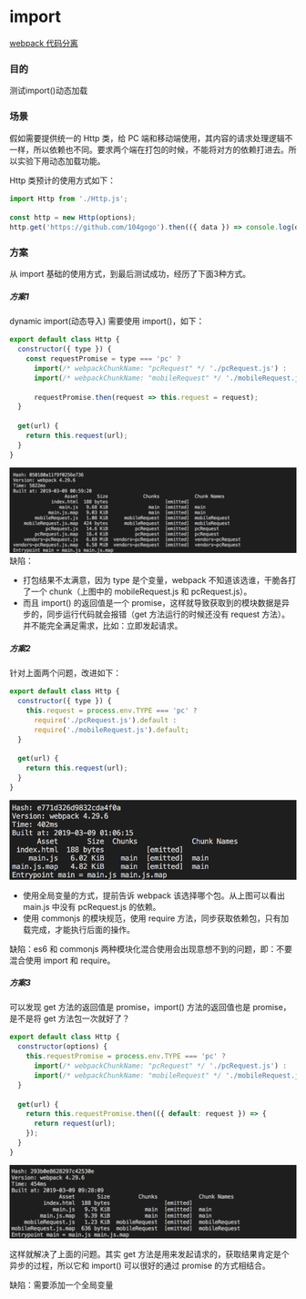 # import

[webpack 代码分离](https://webpack.docschina.org/guides/code-splitting/)

### 目的
测试import()动态加载

### 场景
假如需要提供统一的 Http 类，给 PC 端和移动端使用，其内容的请求处理逻辑不一样，所以依赖也不同。要求两个端在打包的时候，不能将对方的依赖打进去。所以实验下用动态加载功能。

Http 类预计的使用方式如下：
```javascript
import Http from './Http.js';

const http = new Http(options);
http.get('https://github.com/104gogo').then(({ data }) => console.log(data));
```

### 方案
从 import 基础的使用方式，到最后测试成功，经历了下面3种方式。

##### 方案1
dynamic import(动态导入) 需要使用 import()，如下：

```javascript
export default class Http {
  constructor({ type }) {
    const requestPromise = type === 'pc' ?
      import(/* webpackChunkName: "pcRequest" */ './pcRequest.js') :
      import(/* webpackChunkName: "mobileRequest" */ './mobileRequest.js');

      requestPromise.then(request => this.request = request);
  }

  get(url) {
    return this.request(url);
  }
}
```
![import1](https://github.com/104gogo/sven/raw/master/packages/import/images/import1.png)
缺陷：
- 打包结果不太满意，因为 type 是个变量，webpack 不知道该选谁，干脆各打了一个 chunk（上图中的 mobileRequest.js 和 pcRequest.js）。
- 而且 import() 的返回值是一个 promise，这样就导致获取到的模块数据是异步的，同步运行代码就会报错（get 方法运行的时候还没有 request 方法）。并不能完全满足需求，比如：立即发起请求。

##### 方案2
针对上面两个问题，改进如下：

```javascript
export default class Http {
  constructor({ type }) {
    this.request = process.env.TYPE === 'pc' ?
      require('./pcRequest.js').default :
      require('./mobileRequest.js').default;
  }

  get(url) {
    return this.request(url);
  }
}
```
![import2](https://github.com/104gogo/sven/raw/master/packages/import/images/import2.png)
- 使用全局变量的方式，提前告诉 webpack 该选择哪个包。从上图可以看出 main.js 中没有 pcRequest.js 的依赖。
- 使用 commonjs 的模块规范，使用 require 方法，同步获取依赖包，只有加载完成，才能执行后面的操作。

缺陷：es6 和 commonjs 两种模块化混合使用会出现意想不到的问题，即：不要混合使用 import 和 require。

##### 方案3
可以发现 get 方法的返回值是 promise，import() 方法的返回值也是 promise，是不是将 get 方法包一次就好了？

```javascript
export default class Http {
  constructor(options) {
    this.requestPromise = process.env.TYPE === 'pc' ?
      import(/* webpackChunkName: "pcRequest" */ './pcRequest.js') :
      import(/* webpackChunkName: "mobileRequest" */ './mobileRequest.js');
  }

  get(url) {
    return this.requestPromise.then(({ default: request }) => {
      return request(url);
    });
  }
}
```
![import3](https://github.com/104gogo/sven/raw/master/packages/import/images/import3.png)

这样就解决了上面的问题。其实 get 方法是用来发起请求的，获取结果肯定是个异步的过程，所以它和 import() 可以很好的通过 promise 的方式相结合。

缺陷：需要添加一个全局变量







